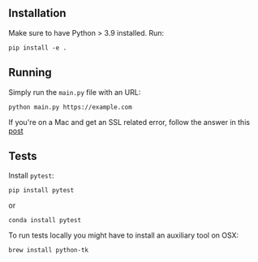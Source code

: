 ## Installation

Make sure to have Python > 3.9 installed. Run:

```
pip install -e .
```

## Running

Simply run the `main.py` file with an URL:

```
python main.py https://example.com
```

If you're on a Mac and get an SSL related error, follow the answer in this [post](https://stackoverflow.com/questions/52805115/certificate-verify-failed-unable-to-get-local-issuer-certificate)

## Tests

Install `pytest`:

```
pip install pytest
```

or

```
conda install pytest
```

To run tests locally you might have to install an auxiliary tool on OSX:

```
brew install python-tk
```
